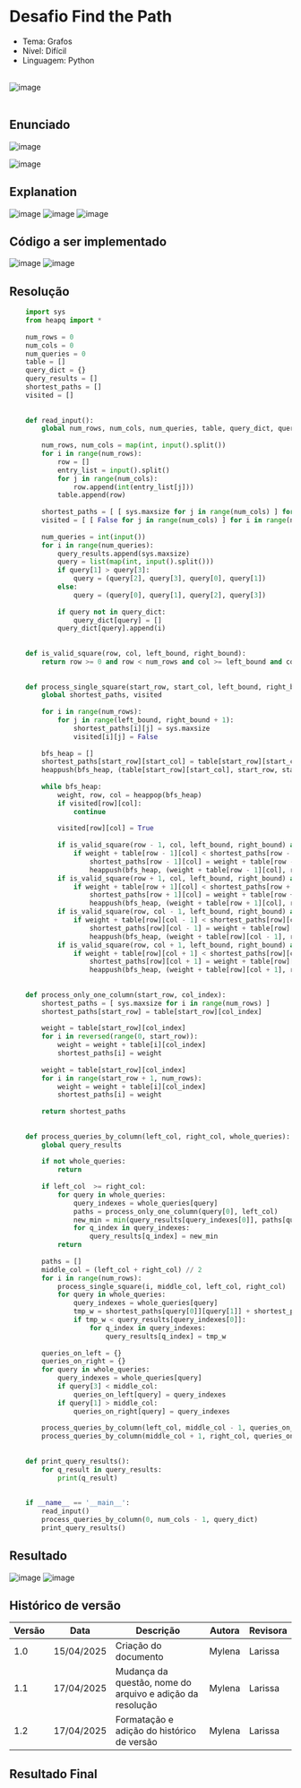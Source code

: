 # Desafio Find the Path

- Tema: Grafos
- Nível: Difícil
- Linguagem: Python <br> <br>

![image](https://github.com/user-attachments/assets/373e92bd-bcb4-4ae9-9d2f-9e042ff539ff)
 <br> <br>

## Enunciado
![image](https://github.com/user-attachments/assets/fc82b812-a17a-4c11-986c-f150d598f06e)

![image](https://github.com/user-attachments/assets/d7cdd5c1-9eda-4b03-b799-e963bf6fe673)


## Explanation

![image](https://github.com/user-attachments/assets/1c7bd808-5478-45e6-9827-104345ab0c61)
![image](https://github.com/user-attachments/assets/bba11bae-7742-4705-8142-f506e9e42731)
![image](https://github.com/user-attachments/assets/c4182019-4031-4051-bbc6-4f6a11632d1b)

## Código a ser implementado
![image](https://github.com/user-attachments/assets/0256053e-4a2b-488b-b029-d80f6eb6ad38)
![image](https://github.com/user-attachments/assets/723e42e8-c0c6-4a46-a01b-d0422dfe80aa)


## Resolução
```python
    import sys
    from heapq import *
    
    num_rows = 0
    num_cols = 0
    num_queries = 0
    table = []
    query_dict = {}
    query_results = []
    shortest_paths = []
    visited = []
    
    
    def read_input():
        global num_rows, num_cols, num_queries, table, query_dict, query_results, shortest_paths, visited
        
        num_rows, num_cols = map(int, input().split())
        for i in range(num_rows):
            row = []
            entry_list = input().split()
            for j in range(num_cols):
                row.append(int(entry_list[j]))
            table.append(row)
    
        shortest_paths = [ [ sys.maxsize for j in range(num_cols) ] for i in range(num_rows) ]
        visited = [ [ False for j in range(num_cols) ] for i in range(num_rows) ]  
        
        num_queries = int(input())
        for i in range(num_queries):
            query_results.append(sys.maxsize)
            query = list(map(int, input().split()))
            if query[1] > query[3]:
                query = (query[2], query[3], query[0], query[1])
            else:
                query = (query[0], query[1], query[2], query[3])
            
            if query not in query_dict:
                query_dict[query] = []
            query_dict[query].append(i)
        
        
    def is_valid_square(row, col, left_bound, right_bound):
        return row >= 0 and row < num_rows and col >= left_bound and col <= right_bound
    
        
    def process_single_square(start_row, start_col, left_bound, right_bound):
        global shortest_paths, visited
        
        for i in range(num_rows):
            for j in range(left_bound, right_bound + 1):
                shortest_paths[i][j] = sys.maxsize
                visited[i][j] = False  
        
        bfs_heap = []
        shortest_paths[start_row][start_col] = table[start_row][start_col]
        heappush(bfs_heap, (table[start_row][start_col], start_row, start_col))
        
        while bfs_heap:
            weight, row, col = heappop(bfs_heap)
            if visited[row][col]:
                continue         
                
            visited[row][col] = True
            
            if is_valid_square(row - 1, col, left_bound, right_bound) and not visited[row - 1][col] :
                if weight + table[row - 1][col] < shortest_paths[row - 1][col]:
                    shortest_paths[row - 1][col] = weight + table[row - 1][col]
                    heappush(bfs_heap, (weight + table[row - 1][col], row - 1, col))
            if is_valid_square(row + 1, col, left_bound, right_bound) and not visited[row + 1][col]:
                if weight + table[row + 1][col] < shortest_paths[row + 1][col]:
                    shortest_paths[row + 1][col] = weight + table[row + 1][col]
                    heappush(bfs_heap, (weight + table[row + 1][col], row + 1, col))
            if is_valid_square(row, col - 1, left_bound, right_bound) and not visited[row][col - 1]:
                if weight + table[row][col - 1] < shortest_paths[row][col - 1]:
                    shortest_paths[row][col - 1] = weight + table[row][col - 1]
                    heappush(bfs_heap, (weight + table[row][col - 1], row, col - 1))               
            if is_valid_square(row, col + 1, left_bound, right_bound) and not visited[row][col + 1]:
                if weight + table[row][col + 1] < shortest_paths[row][col + 1]:
                    shortest_paths[row][col + 1] = weight + table[row][col + 1]
                    heappush(bfs_heap, (weight + table[row][col + 1], row, col + 1))
                            
    
    def process_only_one_column(start_row, col_index):
        shortest_paths = [ sys.maxsize for i in range(num_rows) ]
        shortest_paths[start_row] = table[start_row][col_index]
        
        weight = table[start_row][col_index]
        for i in reversed(range(0, start_row)):
            weight = weight + table[i][col_index]
            shortest_paths[i] = weight
        
        weight = table[start_row][col_index]
        for i in range(start_row + 1, num_rows):
            weight = weight + table[i][col_index]
            shortest_paths[i] = weight
            
        return shortest_paths
        
        
    def process_queries_by_column(left_col, right_col, whole_queries):
        global query_results
            
        if not whole_queries:
            return
    
        if left_col  >= right_col:
            for query in whole_queries:
                query_indexes = whole_queries[query]
                paths = process_only_one_column(query[0], left_col)
                new_min = min(query_results[query_indexes[0]], paths[query[2]])
                for q_index in query_indexes:
                    query_results[q_index] = new_min
            return
        
        paths = []
        middle_col = (left_col + right_col) // 2
        for i in range(num_rows):
            process_single_square(i, middle_col, left_col, right_col)
            for query in whole_queries:
                query_indexes = whole_queries[query]
                tmp_w = shortest_paths[query[0]][query[1]] + shortest_paths[query[2]][query[3]] - table[i][middle_col]
                if tmp_w < query_results[query_indexes[0]]:
                    for q_index in query_indexes:
                        query_results[q_index] = tmp_w
        
        queries_on_left = {}
        queries_on_right = {}
        for query in whole_queries:
            query_indexes = whole_queries[query]
            if query[3] < middle_col:
                queries_on_left[query] = query_indexes
            if query[1] > middle_col:
                queries_on_right[query] = query_indexes
                                
        process_queries_by_column(left_col, middle_col - 1, queries_on_left)
        process_queries_by_column(middle_col + 1, right_col, queries_on_right)
            
            
    def print_query_results():
        for q_result in query_results:
            print(q_result)
        
        
    if __name__ == '__main__':
        read_input()
        process_queries_by_column(0, num_cols - 1, query_dict)
        print_query_results()
```

 ## Resultado 
![image](https://github.com/user-attachments/assets/2d90c846-e9e3-49a1-af77-9230be89c7a0)
![image](https://github.com/user-attachments/assets/597a3aef-18fa-47fd-b2a9-7e911c8309f4)

## Histórico de versão
| Versão | Data       | Descrição | Autora | Revisora |
|--------|------------|-----------------------|--------|----------|
| 1.0    | 15/04/2025 | Criação do documento | Mylena | Larissa |
| 1.1    | 17/04/2025 | Mudança da questão, nome do arquivo e adição da resolução  | Mylena | Larissa |
| 1.2    | 17/04/2025 | Formatação e adição do histórico de versão | Mylena | Larissa |

 

   
     

## Resultado Final


